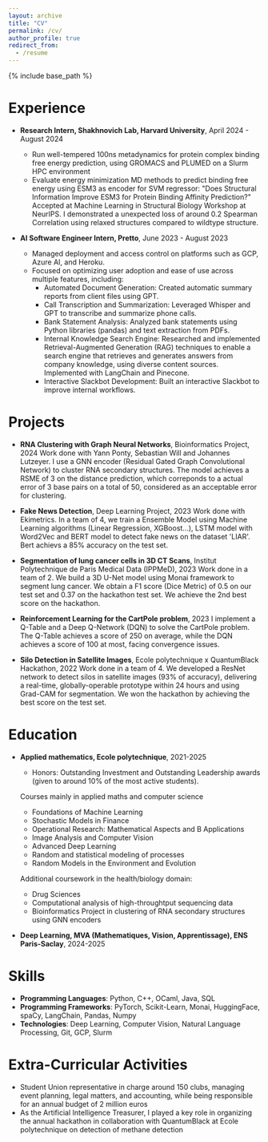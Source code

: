 ```yaml
---
layout: archive
title: "CV"
permalink: /cv/
author_profile: true
redirect_from:
  - /resume
---
```


{% include base_path %}

Experience
======
- **Research Intern, Shakhnovich Lab, Harvard University**, April 2024 - August 2024
    - Run well-tempered 100ns metadynamics for protein complex binding free energy prediction, using GROMACS and PLUMED on a Slurm HPC environment
    - Evaluate energy minimization MD methods to predict binding free energy using ESM3 as encoder for SVM regressor: "Does Structural Information Improve ESM3 for Protein Binding Affinity Prediction?" Accepted at Machine Learning in Structural Biology Workshop at NeurIPS. I demonstrated a unexpected loss of around 0.2 Spearman Correlation using relaxed structures compared to wildtype structure.

- **AI Software Engineer Intern, Pretto**, June 2023 - August 2023
    - Managed deployment and access control on platforms such as GCP, Azure AI, and Heroku.
    - Focused on optimizing user adoption and ease of use across multiple features, including:
        - Automated Document Generation: Created automatic summary reports from client files using GPT.
        - Call Transcription and Summarization: Leveraged Whisper and GPT to transcribe and summarize phone calls.
        - Bank Statement Analysis: Analyzed bank statements using Python libraries (pandas) and text extraction from PDFs.
        - Internal Knowledge Search Engine: Researched and implemented Retrieval-Augmented Generation (RAG) techniques to enable a search engine that retrieves and generates answers from company knowledge, using diverse content sources. Implemented with LangChain and Pinecone.
        - Interactive Slackbot Development: Built an interactive Slackbot to improve internal workflows.

Projects
======
- **RNA Clustering with Graph Neural Networks**, Bioinformatics Project, 2024
Work done with Yann Ponty, Sebastian Will and Johannes Lutzeyer. I use a GNN encoder (Residual Gated Graph Convolutional Network) to cluster RNA secondary structures. The model achieves a RSME of 3 on the distance prediction, which correponds to a actual error of 3 base pairs on a total of 50, considered as an acceptable error for clustering.

- **Fake News Detection**, Deep Learning Project, 2023
Work done with Ekimetrics.
In a team of 4, we train a Ensemble Model using Machine Learning algorithms (Linear Regression, XGBoost...), LSTM model with Word2Vec and BERT model to detect fake news on the dataset 'LIAR'. Bert achievs a 85% accuracy on the test set.

- **Segmentation of lung cancer cells in 3D CT Scans**, Institut Polytechnique de Paris Medical Data (IPPMeD), 2023
Work done in a team of 2. We build a 3D U-Net model using Monai framework to segment lung cancer. We obtain a F1 score (Dice Metric) of 0.5 on our test set and 0.37 on the hackathon test set. We achieve the 2nd best score on the hackathon.

- **Reinforcement Learning for the CartPole problem**, 2023
I implement a Q-Table and a Deep Q-Network (DQN) to solve the CartPole problem. The Q-Table achieves a score of 250 on average, while the DQN achieves a score of 100 at most, facing convergence issues.

- **Silo Detection in Satellite Images**, Ecole polytechnique x QuantumBlack Hackathon, 2022
Work done in a team of 4. We developed a ResNet network to detect silos in satellite images (93\% of accuracy), delivering a real-time, globally-operable prototype within 24 hours and using Grad-CAM for segmentation. We won the hackathon by achieving the best score on the test set.


Education
======
- **Applied mathematics, Ecole polytechnique**, 2021-2025
    - Honors: Outstanding Investment and Outstanding Leadership awards (given to around 10% of the most active students).

    Courses mainly in applied maths and computer science
    - Foundations of Machine Learning
    - Stochastic Models in Finance
    - Operational Research: Mathematical Aspects and B Applications
    - Image Analysis and Computer Vision
    - Advanced Deep Learning
    - Random and statistical modeling of processes
    - Random Models in the Environment and Evolution

    Additional coursework in the health/biology domain:
    - Drug Sciences
    - Computational analysis of high-throughtput sequencing data
    - Bioinformatics Project in clustering of RNA secondary structures using GNN encoders
- **Deep Learning, MVA (Mathematiques, Vision, Apprentissage), ENS Paris-Saclay**, 2024-2025

Skills
======
- **Programming Languages**: Python, C++, OCaml, Java, SQL
- **Programming Frameworks**: PyTorch, Scikit-Learn, Monai, HuggingFace, spaCy, LangChain, Pandas, Numpy
- **Technologies**: Deep Learning, Computer Vision, Natural Language Processing, Git, GCP, Slurm

Extra-Curricular Activities
======
- Student Union representative in charge around 150 clubs, managing event planning, legal matters, and accounting, while being responsible for an annual budget of 2 million euros
- As the Artificial Intelligence Treasurer, I played a key role in organizing the annual hackathon in collaboration with QuantumBlack at Ecole polytechnique on detection of methane detection